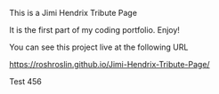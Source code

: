 This is a Jimi Hendrix Tribute Page

It is the first part of my coding portfolio. Enjoy!

You can see this project live at the following URL

https://roshroslin.github.io/Jimi-Hendrix-Tribute-Page/

Test 456
